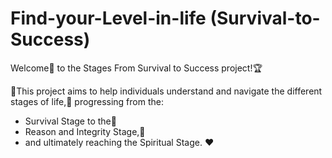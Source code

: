 # Find-your-Level-in-life (Survival-to-Success)

Welcome🎉 to the Stages From Survival to Success project!🏆

📌This project aims to help individuals understand and navigate the different stages of life,💖 
progressing from the:
- Survival Stage to the🌱
- Reason and Integrity Stage,🧠
- and ultimately reaching the Spiritual Stage. ❤️


